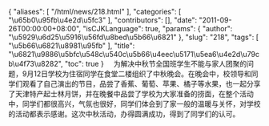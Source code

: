 {
    "aliases": [
        "/html/news/218.html"
    ],
    "categories": [
        "\u65b0\u95fb\u4e2d\u5fc3"
    ],
    "contributors": [],
    "date": "2011-09-26T00:00:00+08:00",
    "isCJKLanguage": true,
    "params": {
        "author": "\u5929\u6d25\u5916\u56fd\u8bed\u5b66\u6821"
    },
    "slug": "218",
    "tags": [
        "\u5b66\u6821\u8981\u95fb"
    ],
    "title": "\u6821\u9886\u5bfc\u548c\u540c\u5b66\u4eec\u5171\u5ea6\u4e2d\u79cb\u4f73\u8282",
    "toc": true
}
    为解决中秋节全国班学生不能与家人团聚的问题，9月12日学校为住宿同学在食堂二楼组织了中秋晚会。在晚会中，校领导和同学们观看了自己演出的节目，品尝了香蕉、葡萄、苹果、橘子等水果，也一起分享了天津特产起士林月饼，并在晚餐中品尝了学校为大家准备的捞面，在整个活动中，同学们都很高兴，气氛也很好，同学们体会到了家一般的温暖与关怀，对学校的活动都表示感谢。这次中秋活动，办得圆满成功，得到了同学们的认可。